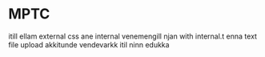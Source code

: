 # MPTC

itill ellam external css ane internal venemengill njan with internal.t enna text file upload akkitunde vendevarkk itil ninn edukka
